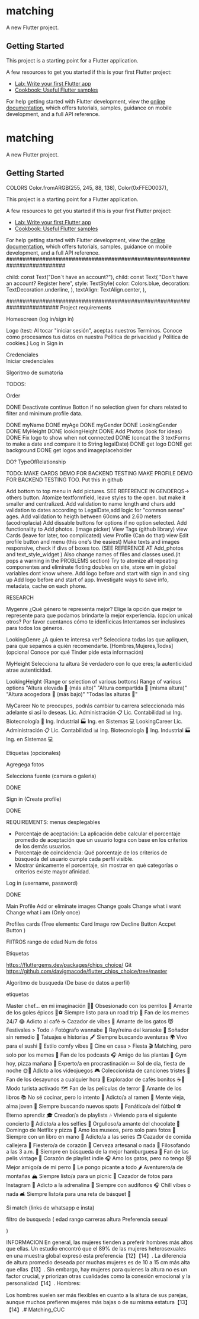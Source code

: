 # matching

A new Flutter project.

## Getting Started

This project is a starting point for a Flutter application.

A few resources to get you started if this is your first Flutter project:

- [Lab: Write your first Flutter app](https://docs.flutter.dev/get-started/codelab)
- [Cookbook: Useful Flutter samples](https://docs.flutter.dev/cookbook)

For help getting started with Flutter development, view the
[online documentation](https://docs.flutter.dev/), which offers tutorials,
samples, guidance on mobile development, and a full API reference.
# matching

A new Flutter project.

## Getting Started
COLORS
Color.fromARGB(255, 245, 88, 138),
Color(0xFFED0037),

This project is a starting point for a Flutter application.

A few resources to get you started if this is your first Flutter project:

- [Lab: Write your first Flutter app](https://docs.flutter.dev/get-started/codelab)
- [Cookbook: Useful Flutter samples](https://docs.flutter.dev/cookbook)

For help getting started with Flutter development, view the
[online documentation](https://docs.flutter.dev/), which offers tutorials,
samples, guidance on mobile development, and a full API reference.
##########################################################################

child: const Text("Don´t have an account?"),
                child: const Text(
                  "Don't have an account? Register here",
                  style: TextStyle(
                    color: Colors.blue,
                    decoration: TextDecoration.underline,
                  ),
                  textAlign: TextAlign.center,
                ),

########################################################################
Project requirements

Homescreen (log in/sign in)
 
  Logo
  (test: Al tocar "iniciar sesión", aceptas nuestros Terminos. Conoce cómo procesamos tus datos en nuestra Politica de privacidad y Pólitica de cookies.)
  Log in
  Sign in


Credenciales  
Iniciar credenciales


Slgoritmo de sumatoria


TODOS:



Order

DONE Deactivate continue Botton if no selection given for chars related to filter and minimum profile data.

DONE myName
DONE myAge
DONE myGender
DONE LookingGender
DONE MyHeight
DONE lookingHeight
DONE Add Photos (look for ideas)
DONE Fix logo to show when not connected
DONE (concat the 3 textForms to make a date and compare it to String legalDate)
DONE get logo
DONE get background
DONE get logos and imageplaceholder


DO? TypeOfRelationship

TODO:
  MAKE CARDS DEMO FOR BACKEND TESTING 
  MAKE PROFILE DEMO FOR BACKEND TESTING TOO.
  Put this in github

  Add bottom to top menu in Add pictures. SEE REFERENCE IN GENDERQS-> others button.
  Atomize textformfield, leave styles to the open. but make it smaller and centralized.
  Add validation to name length and chars
  add validation to dates according to LegalDate,add logic for "common sense" ages.
  Add validation to heigth between 60cms and 2.60 meters (acodroplacia)
  Add dissable buttons for options if no option selected.
  Add functionality to Add photos. (image picker)
  View Tags (github library)
  view Cards (leave for later, too complicated)
  view Profile (Can do that)
  view Edit profile button and menu (this one's the easiest)
  Make texts and images responsive, check if divs of boxes too. (SEE REFERENCE AT Add_photos and text_style_widget )
  Also change names of files and classes used.(it pops a warning in the PROBLEMS section)
  Try to atomize all repeating componentes and eliminate floting doubles on site, store em in global variables dont know where.
  Add logo before and start with sign in and sing up
  Add logo before and  start of app.
  Investigate ways to save info, metadata, cache on each phone.
  
  RESEARCH

Mygenre
    ¿Qué género te representa mejor?
    Elige la opción que mejor te represente para que podamos brindarte la mejor experiencia.
      (opcion unica)
      otros? Por favor cuentanos cómo te idenficicas Intentamos ser inclusivxs para todos los géneros.

LookingGenre
  ¿A quien te interesa ver?
  Selecciona todas las que apliquen, para que sepamos a quién recomendarte.
    [Hombres,Mujeres,Todxs]
    (opcional Conoce por qué Tinder pide esta información)
    
MyHeight
  Selecciona tu altura
    Sé verdadero con lo que eres; la autenticidad atrae autenticidad.


LookingHeight (Range or selection of various bottons)
  Range of various options
    "Altura elevada 🐎 (más alto)"
    "Altura compartida 🤝 (misma altura)"
    "Altura acogedora 🐇 (más bajo)"
    "Todas las alturas 🤩"
    


MyCareer
  No te preocupes, podrás cambiar tu carrera seleccionada más adelante si así lo deseas.
  Lic. Administración 📋
  Lic. Contabilidad 📊
  Ing. Biotecnología 🧬
  Ing. Industrial 🏭
  Ing. en Sistemas 💻
LookingCareer
  Lic. Administración 📋
  Lic. Contabilidad 📊
  Ing. Biotecnología 🧬
  Ing. Industrial 🏭
  Ing. en Sistemas 💻

Etiquetas (opcionales)

Agregega fotos

  Selecciona fuente (camara o galeria)  













DONE 

Sign in (Create profile)

DONE

REQUIREMENTS:
  menus desplegables
  - Porcentaje de aceptación: La aplicación debe calcular el porcentaje promedio de aceptación que un usuario logra con base en los criterios de los demás usuarios.
   - Porcentaje de coincidencia: Qué porcentaje de los criterios de búsqueda del usuario cumple cada perfil visible.
   - Mostrar únicamente el porcentaje, sin mostrar en qué categorías o criterios existe mayor afinidad.



Log in (username, password)

DONE

Main
  Profile
  Add or eliminate images
  Change goals
  Change what i want
  Change what i am (Only once)

  Profiles cards (Tree elements:
    Card
      Image
      row
        Decline Button
        Accpet Button
    )


FIlTROS
rango de edad
Num de fotos

 
  Etiquetas

https://fluttergems.dev/packages/chips_choice/
Git
https://github.com/davigmacode/flutter_chips_choice/tree/master






 

Algoritmo de busqueda
(De base de datos a perfil)

etiquetas

Master chef... en mi imaginación 👩‍🍳
Obsesionado con los perritos 🐶
Amante de los goles épicos 🙌⚽
Siempre listo para un road trip 🚗
Fan de los memes 24/7 😂
Adicto al café ☕
Cazador de vibes 🌈
Amante de los gatos 😻
Festivales > Todo 🎶
Fotógrafo wannabe 📸
Rey/reina del karaoke 🎤
Soñador sin remedio 🌌
Tatuajes e historias 🖋️
Siempre buscando aventuras 🌍
Vivo para el sushi 🍣
Estilo comfy vibes 🧢
Cine en casa > Fiesta 🎬
Matching, pero solo por los memes 🤪
Fan de los podcasts 🎧
Amigo de las plantas 🌱
Gym hoy, pizza mañana 🍕
Experto/a en procrastinación 💤
Sol de día, fiesta de noche 🌞🌙
Adicto a los videojuegos 🎮
Coleccionista de canciones tristes 🎵
Fan de los desayunos a cualquier hora 🥓
Explorador de cafés bonitos ☕📸
Modo turista activado 🗺️
Fan de las películas de terror 👻
Amante de los libros 📚
No sé cocinar, pero lo intento 🍳
Adicto/a al ramen 🍜
Mente vieja, alma joven 🌿
Siempre buscando nuevos spots 🌇
Fanático/a del fútbol ⚽
Eterno aprendiz 🎓
Creador/a de playlists 🎶
Viviendo para el siguiente concierto 🎤
Adicto/a a los selfies 🤳
Orgulloso/a amante del chocolate 🍫
Domingo de Netflix y pizza 🍕
Amo los museos, pero solo para fotos 🎨
Siempre con un libro en mano 📖
Adicto/a a las series 📺
Cazador de comida callejera 🌮
Fiestero/a de corazón 🕺
Cerveza artesanal o nada 🍺
Filosofando a las 3 a.m. 🌙
Siempre en búsqueda de la mejor hamburguesa 🍔
Fan de las pelis vintage 🎥
Corazón de playlist indie 🎧
Amo los gatos, pero no tengo 😿
Mejor amigo/a de mi perro 🐾
Le pongo picante a todo 🌶️
Aventurero/a de montañas 🏔️
Siempre listo/a para un picnic 🍉
Cazador de fotos para Instagram 📸
Adicto a la adrenalina 🎢
Siempre con audífonos 🎧
Chill vibes o nada 🛋️
Siempre listo/a para una reta de básquet 🏀


Si match
  (links de whatsapp e insta)

filtro de busqueda
( edad rango
  carreras
  altura
  Preferencia sexual
  
)


INFORMACION
En general, las mujeres tienden a preferir hombres más altos que ellas. Un estudio encontró que el 89% de las mujeres heterosexuales en una muestra global expresó esta preferencia【12】【14】.
La diferencia de altura promedio deseada por muchas mujeres es de 10 a 15 cm más alta que ellas【13】.
Sin embargo, hay mujeres para quienes la altura no es un factor crucial, y priorizan otras cualidades como la conexión emocional y la personalidad【14】.
Hombres:

Los hombres suelen ser más flexibles en cuanto a la altura de sus parejas, aunque muchos prefieren mujeres más bajas o de su misma estatura【13】【14】.#   M a t c h i n g _ C U C  
 